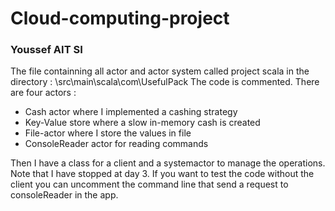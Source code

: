 # Cloud-computing-project
### Youssef AIT SI

The file containning all actor and actor system called project scala in the directory :
\src\main\scala\com\UsefulPack
The code is commented.
There are four actors :
-	Cash actor where I implemented a cashing strategy
-	Key-Value store where a slow in-memory cash is created
-	File-actor where I store the values in file
-	ConsoleReader actor for reading commands

Then I have a class for a client and a systemactor to manage the operations.
Note that I have stopped at day 3. If you want to test the code without the client you can uncomment the command line that send a request to consoleReader in the app.
